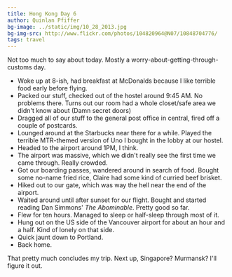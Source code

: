 ```yaml
---
title: Hong Kong Day 6
author: Quinlan Pfiffer
bg-image: ../static/img/10_28_2013.jpg
bg-img-src: http://www.flickr.com/photos/104820964@N07/10848704776/
tags: travel
---
```


Not too much to say about today. Mostly a worry-about-getting-through-customs
day.

* Woke up at 8-ish, had breakfast at McDonalds because I like terrible food
  early before flying.
* Packed our stuff, checked out of the hostel around 9:45 AM. No problems there.
  Turns out our room had a whole closet/safe area we didn't know about (Damn
secret doors)
* Dragged all of our stuff to the general post office in central, fired off a
  couple of postcards.
* Lounged around at the Starbucks near there for a while. Played the terrible
  MTR-themed version of Uno I bought in the lobby at our hostel.
* Headed to the airport around 1PM, I think.
* The airport was massive, which we didn't really see the first time we came
  through. Really crowded.
* Got our boarding passes, wandered around in search of food. Bought some
  no-name fried rice, Claire had some kind of curried beef brisket.
* Hiked out to our gate, which was way the hell near the end of the airport.
* Waited around until after sunset for our flight. Bought and started reading
  Dan Simmons' _The Abominable_. Pretty good so far.
* Flew for ten hours. Managed to sleep or half-sleep through most of it.
* Hung out on the US side of the Vancouver airport for about an hour and a half.
  Kind of lonely on that side.
* Quick jaunt down to Portland.
* Back home.

That pretty much concludes my trip. Next up, Singapore? Murmansk? I'll figure it
out.
